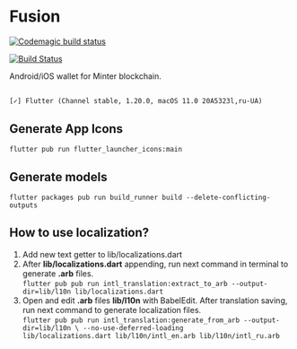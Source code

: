 # Fusion 
  
[![Codemagic build status](https://api.codemagic.io/apps/5f317971cfa936e4b9f461b7/5f317971cfa936e4b9f461b6/status_badge.svg)](https://codemagic.io/apps/5f317971cfa936e4b9f461b7/5f317971cfa936e4b9f461b6/latest_build)

[![Build Status](https://app.bitrise.io/app/352c71b99d029dd1/status.svg?token=KSQQzlyYuEdaMvrak9Yjhw&branch=releases)](https://app.bitrise.io/app/352c71b99d029dd1)

Android/iOS wallet for Minter blockchain.
##
`[✓] Flutter (Channel stable, 1.20.0, macOS 11.0 20A5323l,ru-UA)`


## Generate App Icons
`flutter pub run flutter_launcher_icons:main`

## Generate models
`flutter packages pub run build_runner build --delete-conflicting-outputs`

## How to use localization?

1. Add new text getter to lib/localizations.dart
2. After **lib/localizations.dart** appending, run next command in terminal to generate **.arb** files.  
`flutter pub pub run intl_translation:extract_to_arb --output-dir=lib/l10n lib/localizations.dart`
3. Open and edit **.arb** files **lib/l10n** with BabelEdit. After translation saving, run next command to generate localization files.  
`flutter pub pub run intl_translation:generate_from_arb --output-dir=lib/l10n \ --no-use-deferred-loading             lib/localizations.dart lib/l10n/intl_en.arb lib/l10n/intl_ru.arb`